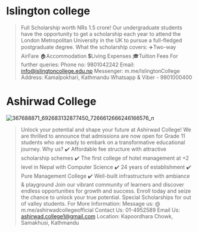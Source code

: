   # lslington college
  > Full Scholarship worth NRs 1.5 crore!
Our undergraduate students have the opportunity to get a scholarship each year to attend the London Metropolitan University in the UK to pursue a full-fledged postgraduate degree.
What the scholarship covers: 
✈️Two-way AirFare 
🏠Accommodation 
💲Living Expenses 
🎓Tuition Fees 
For further queries: 
Phone no: 9801042242 
Email: info@islingtoncollege.edu.np 
Messenger: m.me/IslingtonCollege 
Address: Kamalpokhari, Kathmandu 
Whatsapp & Viber - 9801000400
# Ashirwad College
![367688871_692683132877450_7266612666246166576_n](https://github.com/devsdenepal/Scholarship/assets/111997815/9d9b0117-d5d1-4a74-b27d-69bc75975cae)

> Unlock your potential and shape your future at Ashirwad College!
We are thrilled to announce that admissions are now open for Grade 11 students who are ready to embark on a transformative educational journey.
Why us?
✔️ Affordable fee structure with attractive scholarship schemes
✔️ The first college of hotel management at +2 level in Nepal with Computer Science
✔️ 24 years of establishment
✔️ Pure Management College
✔️ Well-built infrastructure with ambiance & playground
Join our vibrant community of learners and discover endless opportunities for growth and success. 
Enroll today and seize the chance to unlock your true potential.
Special Scholarships for out of valley students.
For More Information:
Message us: @ m.me/ashirwadcollegeofficial
Contact Us: 01-4952589 
Email Us: ashirwad.college1@gmail.com
Location: Kapoordhara Chowk, Samakhusi, Kathmandu
